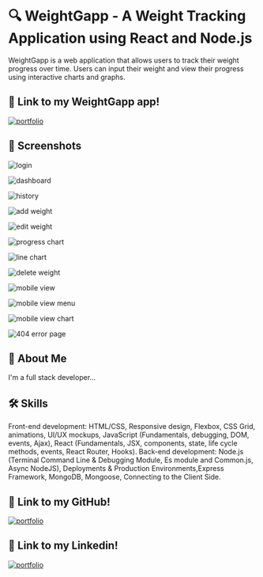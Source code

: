 <!-- 
#WeightGapp - A Weight Tracking Application using React and Node.js

WeightGapp is a web application that allows users to track their weight progress over time. Users can input their weight and view their progress using interactive charts and graphs




## 🔗 Link to my weightgapp app!
[![portfolio](https://img.shields.io/badge/signup.and.start.track.your.weight-000?style=for-the-badge&logo=ko-fi&logoColor=white)](https://weightgapp.netlify.app/)



## Screenshots



![login](https://github.com/amlkh2724/weightgapp-client-/blob/main/pages/Assests/readme9.png?raw=true)

![login](https://github.com/amlkh2724/weightgapp-client-/blob/main/pages/Assests/readme1.png?raw=true)



![login](https://github.com/amlkh2724/weightgapp-client-/blob/main/pages/Assests/readme2.png?raw=true)


![login](https://github.com/amlkh2724/weightgapp-client-/blob/main/pages/Assests/readme3.png?raw=true)


![login](https://github.com/amlkh2724/weightgapp-client-/blob/main/pages/Assests/readme4.png?raw=true)

![login](https://github.com/amlkh2724/weightgapp-client-/blob/main/pages/Assests/readme10.png?raw=true)

![login](https://github.com/amlkh2724/weightgapp-client-/blob/main/pages/Assests/readme11.png?raw=true)


![login](https://github.com/amlkh2724/weightgapp-client-/blob/main/pages/Assests/readme5.png?raw=true)



![login](https://github.com/amlkh2724/weightgapp-client-/blob/main/pages/Assests/readme6.png?raw=true)

![login](https://github.com/amlkh2724/weightgapp-client-/blob/main/pages/Assests/readme7.png?raw=true)

![login](https://github.com/amlkh2724/weightgapp-client-/blob/main/pages/Assests/readme8.png?raw=true)

![login](https://github.com/amlkh2724/weightgapp-client-/blob/main/pages/Assests/readme12.png?raw=true)



## 🚀 About Me
I'm a full stack developer...


## 🛠 Skills
Front-end development: HTML/CSS, Responsive design, Flexbox, CSS Grid, animations,
UI/UX mockups, JavaScript (Fundamentals, debugging, DOM, events, Ajax), React
(Fundamentals, JSX, components, state, life cycle methods, events, React Router, Hooks).
Back-end development: Node.js (Terminal Command Line & Debugging Module, Es module
and Common.js, Async NodeJS), Deployments & Production Environments,Express
Framework, MongoDB ,Mongoose, Connecting to the Client Side.

## 🔗 Link to my githup!
[![portfolio](https://img.shields.io/badge/githup-000?style=for-the-badge&logo=ko-fi&logoColor=white)](https://github.com/amlkh2724/weightgapp-client-) -->

# 🔍 WeightGapp - A Weight Tracking Application using React and Node.js

WeightGapp is a web application that allows users to track their weight progress over time. Users can input their weight and view their progress using interactive charts and graphs.

## 🔗 Link to my WeightGapp app!
[![portfolio](https://img.shields.io/badge/Sign_Up_and_Start_Tracking_Your_Weight-000?style=for-the-badge&logo=ko-fi&logoColor=white)](https://weightgapp.netlify.app/)

## 📸 Screenshots
![login](https://github.com/amlkh2724/weightgapp-client-/blob/main/pages/Assests/readme9.png?raw=true)

![dashboard](https://github.com/amlkh2724/weightgapp-client-/blob/main/pages/Assests/readme1.png?raw=true)

![history](https://github.com/amlkh2724/weightgapp-client-/blob/main/pages/Assests/readme2.png?raw=true)

![add weight](https://github.com/amlkh2724/weightgapp-client-/blob/main/pages/Assests/readme3.png?raw=true)

![edit weight](https://github.com/amlkh2724/weightgapp-client-/blob/main/pages/Assests/readme4.png?raw=true)

![progress chart](https://github.com/amlkh2724/weightgapp-client-/blob/main/pages/Assests/readme10.png?raw=true)

![line chart](https://github.com/amlkh2724/weightgapp-client-/blob/main/pages/Assests/readme11.png?raw=true)

![delete weight](https://github.com/amlkh2724/weightgapp-client-/blob/main/pages/Assests/readme5.png?raw=true)

![mobile view](https://github.com/amlkh2724/weightgapp-client-/blob/main/pages/Assests/readme6.png?raw=true)

![mobile view menu](https://github.com/amlkh2724/weightgapp-client-/blob/main/pages/Assests/readme7.png?raw=true)

![mobile view chart](https://github.com/amlkh2724/weightgapp-client-/blob/main/pages/Assests/readme8.png?raw=true)

![404 error page](https://github.com/amlkh2724/weightgapp-client-/blob/main/pages/Assests/readme12.png?raw=true)


## 🚀 About Me
I'm a full stack developer...

## 🛠 Skills
Front-end development: HTML/CSS, Responsive design, Flexbox, CSS Grid, animations, UI/UX mockups, JavaScript (Fundamentals, debugging, DOM, events, Ajax), React (Fundamentals, JSX, components, state, life cycle methods, events, React Router, Hooks).
Back-end development: Node.js (Terminal Command Line & Debugging Module, Es module and Common.js, Async NodeJS), Deployments & Production Environments,Express Framework, MongoDB, Mongoose, Connecting to the Client Side.

## 🔗 Link to my GitHub!
[![portfolio](https://img.shields.io/badge/GitHub-000?style=for-the-badge&logo=ko-fi&logoColor=white)](https://github.com/amlkh2724/weightgapp-client-)

## 🔗 Link to my Linkedin!
[![portfolio](https://img.shields.io/badge/GitHub-000?style=for-the-badge&logo=ko-fi&logoColor=white)](https://www.linkedin.com/in/aml-chanjar-61a2a3265)
